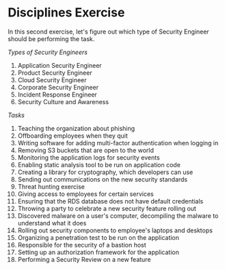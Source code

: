 # Disciplines Exercise
In this second exercise, let's figure out which type of Security Engineer should be performing the task.

*Types of Security Engineers*
1. Application Security Engineer
2. Product Security Engineer
3. Cloud Security Engineer
4. Corporate Security Engineer
5. Incident Response Engineer
6. Security Culture and Awareness 

*Tasks*
01. Teaching the organization about phishing
02. Offboarding employees when they quit 
03. Writing software for adding multi-factor authentication when logging in
04. Removing S3 buckets that are open to the world
05. Monitoring the application logs for security events
06. Enabling static analysis tool to be run on application code 
07. Creating a library for cryptography, which developers can use
08. Sending out communications on the new security standards
09. Threat hunting exercise
10. Giving access to employees for certain services
11. Ensuring that the RDS database does not have default credentials 
12. Throwing a party to celebrate a new security feature rolling out
13. Discovered malware on a user's computer, decompiling the malware to understand what it does
14. Rolling out security components to employee's laptops and desktops
15. Organizing a penetration test to be run on the application 
16. Responsible for the security of a bastion host
17. Setting up an authorization framework for the application
18. Performing a Security Review on a new feature
